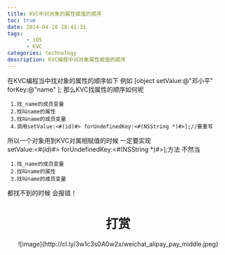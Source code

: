 ```yaml
---
title: KVC中对对象的属性赋值的顺序
toc: true
date: 2014-04-18 18:41:31
tags:
      - iOS
      - KVC
categories: technology
description: KVC编程中对对象属性赋值的顺序
---
```

<script>
(function(){
    var bp = document.createElement('script');
    var curProtocol = window.location.protocol.split(':')[0];
    if (curProtocol === 'https') {
        bp.src = 'https://zz.bdstatic.com/linksubmit/push.js';        
    }
    else {
        bp.src = 'http://push.zhanzhang.baidu.com/push.js';
    }
    var s = document.getElementsByTagName("script")[0];
    s.parentNode.insertBefore(bp, s);
})();
</script>

<link href="http://cdn.bootcss.com/highlight.js/8.0/styles/monokai_sublime.min.css" rel="stylesheet">  
<script src="http://cdn.bootcss.com/highlight.js/8.0/highlight.min.js"></script>  
<script>hljs.initHighlightingOnLoad();</script>
在KVC编程当中找对象的属性的顺序如下  
例如 [object    setValue:@"邓小平" forKey:@"name" ];   
那么KVC找属性的顺序如何呢

     1.找_name的成员变量
     2.找叫name的属性
     3.找叫name的成员变量
     4.调用setValue:<#(id)#> forUndefinedKey:<#(NSString *)#>];//要重写

所以一个对象用到KVC对属相赋值的时候 一定要实现<br> setValue:<#(id)#> forUndefinedKey:<#(NSString *)#>];方法
不然当 

     1.找_name的成员变量
     2.找叫name的属性
     3.找叫name的成员变量
都找不到的时候 会报错！
# <div align=center>**打赏**</div>
<div align=center>
![image](http://cl.ly/3w1c3s0A0w2x/weichat_alipay_pay_middle.jpeg)